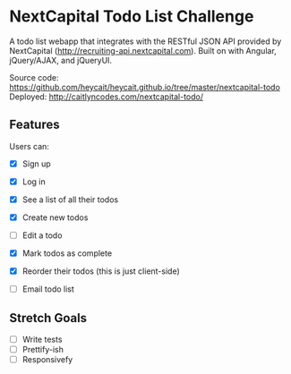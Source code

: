 # NextCapital Todo List Challenge

A todo list webapp that integrates with the RESTful JSON API provided by NextCapital (http://recruiting-api.nextcapital.com). Built on with Angular, jQuery/AJAX, and jQueryUI.

Source code: https://github.com/heycait/heycait.github.io/tree/master/nextcapital-todo
Deployed: http://caitlyncodes.com/nextcapital-todo/

## Features

Users can:

- [X] Sign up
- [X] Log in
- [X] See a list of all their todos
- [X] Create new todos
- [ ] Edit a todo
- [X] Mark todos as complete
- [X] Reorder their todos (this is just client-side)
- [ ] Email todo list


## Stretch Goals
- [ ] Write tests
- [ ] Prettify-ish
- [ ] Responsivefy